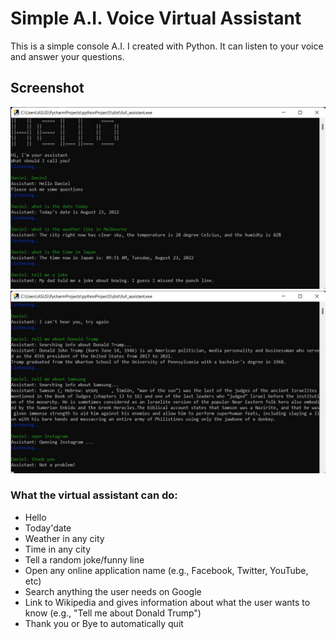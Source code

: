 # Simple A.I. Voice Virtual Assistant
This is a simple console A.I. I created with Python. It can listen to your voice and answer your questions.
 
## Screenshot
![Screenshot](screenshots/capture1.jpg)
![Screenshot](screenshots/capture2.jpg)

### What the virtual assistant can do:
* Hello
* Today'date
* Weather in any city
* Time in any city 
* Tell a random joke/funny line
* Open any online application name (e.g., Facebook, Twitter, YouTube, etc)
* Search anything the user needs on Google
* Link to Wikipedia and gives information about what the user wants to know (e.g., "Tell me about Donald Trump")
* Thank you or Bye to automatically quit
